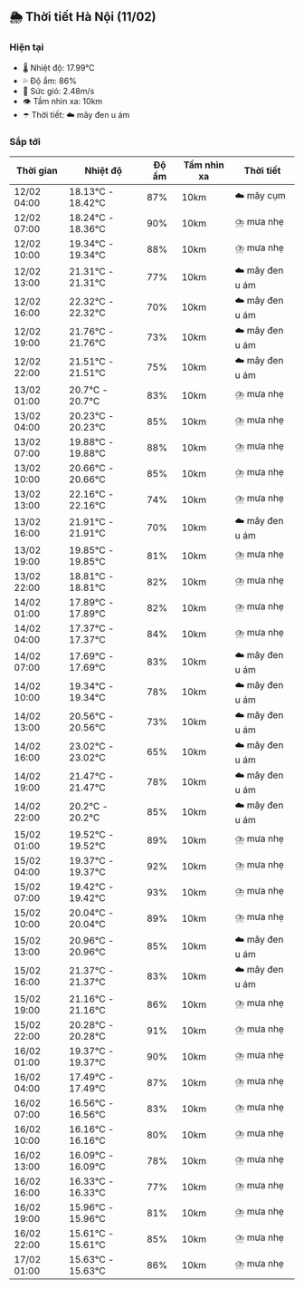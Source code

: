 ## 🌦️ Thời tiết Hà Nội (11/02)

### Hiện tại

- 🌡️ Nhiệt độ: 17.99℃
- 💦 Độ ẩm: 86%
- 💨 Sức gió: 2.48m/s
- 👁️ Tầm nhìn xa: 10km
- ☂️ Thời tiết: ☁️ mây đen u ám

### Sắp tới

| Thời gian | Nhiệt độ | Độ ẩm | Tầm nhìn xa | Thời tiết |
| --- | --- | --- | --- | --- |
| 12/02 04:00 | 18.13℃ - 18.42℃ | 87% | 10km | ☁️ mây cụm |
| 12/02 07:00 | 18.24℃ - 18.36℃ | 90% | 10km | ⛈️ mưa nhẹ |
| 12/02 10:00 | 19.34℃ - 19.34℃ | 88% | 10km | ⛈️ mưa nhẹ |
| 12/02 13:00 | 21.31℃ - 21.31℃ | 77% | 10km | ☁️ mây đen u ám |
| 12/02 16:00 | 22.32℃ - 22.32℃ | 70% | 10km | ☁️ mây đen u ám |
| 12/02 19:00 | 21.76℃ - 21.76℃ | 73% | 10km | ☁️ mây đen u ám |
| 12/02 22:00 | 21.51℃ - 21.51℃ | 75% | 10km | ☁️ mây đen u ám |
| 13/02 01:00 | 20.7℃ - 20.7℃ | 83% | 10km | ⛈️ mưa nhẹ |
| 13/02 04:00 | 20.23℃ - 20.23℃ | 85% | 10km | ⛈️ mưa nhẹ |
| 13/02 07:00 | 19.88℃ - 19.88℃ | 88% | 10km | ⛈️ mưa nhẹ |
| 13/02 10:00 | 20.66℃ - 20.66℃ | 85% | 10km | ⛈️ mưa nhẹ |
| 13/02 13:00 | 22.16℃ - 22.16℃ | 74% | 10km | ⛈️ mưa nhẹ |
| 13/02 16:00 | 21.91℃ - 21.91℃ | 70% | 10km | ☁️ mây đen u ám |
| 13/02 19:00 | 19.85℃ - 19.85℃ | 81% | 10km | ⛈️ mưa nhẹ |
| 13/02 22:00 | 18.81℃ - 18.81℃ | 82% | 10km | ⛈️ mưa nhẹ |
| 14/02 01:00 | 17.89℃ - 17.89℃ | 82% | 10km | ⛈️ mưa nhẹ |
| 14/02 04:00 | 17.37℃ - 17.37℃ | 84% | 10km | ⛈️ mưa nhẹ |
| 14/02 07:00 | 17.69℃ - 17.69℃ | 83% | 10km | ☁️ mây đen u ám |
| 14/02 10:00 | 19.34℃ - 19.34℃ | 78% | 10km | ☁️ mây đen u ám |
| 14/02 13:00 | 20.56℃ - 20.56℃ | 73% | 10km | ☁️ mây đen u ám |
| 14/02 16:00 | 23.02℃ - 23.02℃ | 65% | 10km | ☁️ mây đen u ám |
| 14/02 19:00 | 21.47℃ - 21.47℃ | 78% | 10km | ☁️ mây đen u ám |
| 14/02 22:00 | 20.2℃ - 20.2℃ | 85% | 10km | ☁️ mây đen u ám |
| 15/02 01:00 | 19.52℃ - 19.52℃ | 89% | 10km | ⛈️ mưa nhẹ |
| 15/02 04:00 | 19.37℃ - 19.37℃ | 92% | 10km | ⛈️ mưa nhẹ |
| 15/02 07:00 | 19.42℃ - 19.42℃ | 93% | 10km | ⛈️ mưa nhẹ |
| 15/02 10:00 | 20.04℃ - 20.04℃ | 89% | 10km | ⛈️ mưa nhẹ |
| 15/02 13:00 | 20.96℃ - 20.96℃ | 85% | 10km | ☁️ mây đen u ám |
| 15/02 16:00 | 21.37℃ - 21.37℃ | 83% | 10km | ☁️ mây đen u ám |
| 15/02 19:00 | 21.16℃ - 21.16℃ | 86% | 10km | ⛈️ mưa nhẹ |
| 15/02 22:00 | 20.28℃ - 20.28℃ | 91% | 10km | ⛈️ mưa nhẹ |
| 16/02 01:00 | 19.37℃ - 19.37℃ | 90% | 10km | ⛈️ mưa nhẹ |
| 16/02 04:00 | 17.49℃ - 17.49℃ | 87% | 10km | ⛈️ mưa nhẹ |
| 16/02 07:00 | 16.56℃ - 16.56℃ | 83% | 10km | ⛈️ mưa nhẹ |
| 16/02 10:00 | 16.16℃ - 16.16℃ | 80% | 10km | ⛈️ mưa nhẹ |
| 16/02 13:00 | 16.09℃ - 16.09℃ | 78% | 10km | ⛈️ mưa nhẹ |
| 16/02 16:00 | 16.33℃ - 16.33℃ | 77% | 10km | ⛈️ mưa nhẹ |
| 16/02 19:00 | 15.96℃ - 15.96℃ | 81% | 10km | ⛈️ mưa nhẹ |
| 16/02 22:00 | 15.61℃ - 15.61℃ | 85% | 10km | ⛈️ mưa nhẹ |
| 17/02 01:00 | 15.63℃ - 15.63℃ | 86% | 10km | ⛈️ mưa nhẹ |

